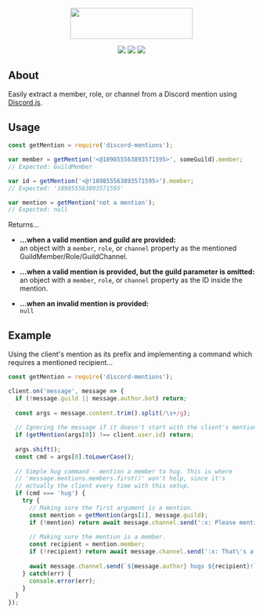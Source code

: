 <p align="center">
    <a href="https://github.com/slothiful/discord-mentions"><img width="250" height="62.5" src="https://github.com/slothiful/discord-mentions/blob/master/logo.png?raw=true"></a>
</p>
<p align="center">
    <a href="https://www.npmjs.com/package/discord-mentions"><img src="https://img.shields.io/npm/v/discord-mentions.svg"></a>
    <a href="https://bundlephobia.com/result?p=discord-mentions@3.0.1"><img src="https://img.shields.io/bundlephobia/min/discord-mentions.svg"></a>
    <a href = "https://github.com/slothiful/discord-mentions/issues"><img src="https://img.shields.io/github/issues/slothiful/discord-mentions.svg"></a>
</p>

## About
Easily extract a member, role, or channel from a Discord mention using [Discord.js](https://www.npmjs.com/package/discord.js).

## Usage
```js
const getMention = require('discord-mentions');

var member = getMention('<@189855563893571595>', someGuild).member;
// Expected: GuildMember

var id = getMention('<@!189855563893571595>').member;
// Expected: '189855563893571595'

var mention = getMention('not a mention');
// Expected: null
```
Returns...
* **...when a valid mention and guild are provided:**  
    an object with a `member`, `role`, or `channel` property as the mentioned GuildMember/Role/GuildChannel.
  
* **...when a valid mention is provided, but the guild parameter is omitted:**  
    an object with a `member`, `role`, or `channel` property as the ID inside the mention.
  
* **...when an invalid mention is provided:**  
    `null`

## Example
Using the client's mention as its prefix and implementing a command which requires a mentioned recipient...
```js
const getMention = require('discord-mentions');

client.on('message', message => {
  if (!message.guild || message.author.bot) return;
  
  const args = message.content.trim().split(/\s+/g);
  
  // Ignoring the message if it doesn't start with the client's mention.
  if (getMention(args[0]) !== client.user.id) return;
  
  args.shift();
  const cmd = args[0].toLowerCase();
  
  // Simple hug command - mention a member to hug. This is where
  // 'message.mentions.members.first()' won't help, since it's
  // actually the client every time with this setup.
  if (cmd === 'hug') {
    try {
      // Making sure the first argument is a mention.
      const mention = getMention(args[1], message.guild);
      if (!mention) return await message.channel.send(':x: Please mention a member to hug.');
      
      // Making sure the mention is a member.
      const recipient = mention.member;
      if (!recipient) return await message.channel.send(':x: That\'s a mention, but not a member!');
      
      await message.channel.send(`${message.author} hugs ${recipient}!`);
    } catch(err) {
      console.error(err);
    }
  }
});
```
